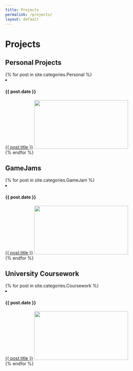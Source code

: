 ```yaml
---
title: Projects
permalink: /projects/
layout: default
---
```


<h1>Projects</h1>
<body>
    <link rel = 'stylesheet' href = '/assets/css/pagestyle.css'>
    <div class = 'wrapper'>
        <div>
            <h2>Personal Projects</h2>
            {% for post in site.categories.Personal %}
            <li>
                <h4>{{ post.date }}</h4>
                <a href="{{ post.url }}">{{ post.title }}</a>
                <a href="{{ post.url }}"><img src = "{{ post.thumbnail }}" style = "width:300px; height:155px;"></a>
            </li>
            {% endfor %}
        </div>
        <div>
            <h2>GameJams</h2>
            {% for post in site.categories.GameJam %}
            <li>
                <h4>{{ post.date }}</h4>
                <a href="{{ post.url }}">{{ post.title }}</a>
                <a href="{{ post.url }}"><img src = "{{ post.thumbnail }}" style = "width:300px; height:155px;"></a>
            </li>
            {% endfor %}
        </div>
        <div>
            <h2>University Coursework</h2>
            {% for post in site.categories.Coursework %}
            <li>
                <h4>{{ post.date }}</h4>
                <a href="{{ post.url }}">{{ post.title }}</a>
                <a href="{{ post.url }}"><img src = "{{ post.thumbnail }}" style = "width:300px; height:155px;"></a>
            </li>
            {% endfor %}
        </div>
    </div>
</body>

